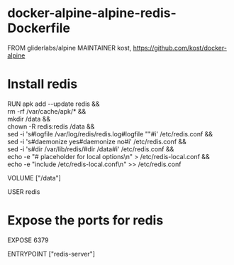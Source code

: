 # docker-alpine-alpine-redis-Dockerfile
FROM gliderlabs/alpine
MAINTAINER kost, https://github.com/kost/docker-alpine

# Install redis
RUN apk add --update redis && \
    rm -rf /var/cache/apk/* && \
    mkdir /data && \
    chown -R redis:redis /data && \
    sed -i 's#logfile /var/log/redis/redis.log#logfile ""#i' /etc/redis.conf && \
    sed -i 's#daemonize yes#daemonize no#i' /etc/redis.conf && \
    sed -i 's#dir /var/lib/redis/#dir /data#i' /etc/redis.conf && \
    echo -e "# placeholder for local options\n" > /etc/redis-local.conf && \
    echo -e "include /etc/redis-local.conf\n" >> /etc/redis.conf

VOLUME ["/data"]

USER redis
# Expose the ports for redis
EXPOSE 6379

ENTRYPOINT ["redis-server"]
